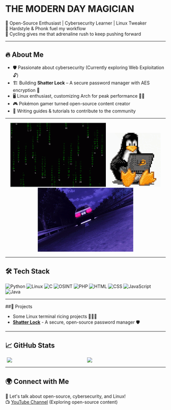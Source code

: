 # THE MODERN DAY MAGICIAN                                                                                                                                                                                                                

🚀 Open-Source Enthusiast | Cybersecurity Learner | Linux Tweaker  
🎵 Hardstyle & Phonk fuel my workflow  
🚴 Cycling gives me that adrenaline rush to keep pushing forward  

---  

## 🔥 About Me  
- 🛡️ Passionate about cybersecurity (Currently exploring Web Exploitation 🔓)  
- 🏗️ Building **Shatter Lock** – A secure password manager with AES encryption 🔐  
- 🖥️ Linux enthusiast, customizing Arch for peak performance 🏴‍☠️  
- 🎮 Pokémon gamer turned open-source content creator  
- 📝 Writing guides & tutorials to contribute to the community  

---  

<p align="center">
  <img src="https://raw.githubusercontent.com/BroccoliSnivy/BroccoliSnivy/main/assets/matrix.gif", width="300px", height="200px">
  <img src="https://raw.githubusercontent.com/BroccoliSnivy/BroccoliSnivy/main/assets/tux.gif", height="169px">
  <img src="https://raw.githubusercontent.com/BroccoliSnivy/BroccoliSnivy/main/assets/drift.gif", width="300px", height="200px">
</p>

---  

## 🛠️ Tech Stack  

![Python](https://img.shields.io/badge/-Python-05122A?style=flat&logo=python)
![Linux](https://img.shields.io/badge/-Linux-05122A?style=flat&logo=linux)
![C](https://img.shields.io/badge/-C-05122A?style=flat&logo=c&logoColor=A8B9CC)
![OSINT](https://img.shields.io/badge/-OSINT-05122A?style=flat&logo=opensourceinitiative)
![PHP](https://img.shields.io/badge/-PHP-05122A?style=flat&logo=php)
![HTML](https://img.shields.io/badge/-HTML-05122A?style=flat&logo=html5)
![CSS](https://img.shields.io/badge/-CSS-05122A?style=flat&logo=css3&logoColor=blue)
![JavaScript](https://img.shields.io/badge/-JavaScript-05122A?style=flat&logo=javascript)
![Java](https://img.shields.io/badge/-Java-05122A?style=flat&logo=java)

---  

##🚀 Projects  

- Some Linux terminal ricing projects 🍚🌾🍙
- [**Shatter Lock**](https://github.com/BroccoliSnivy/ShatterLock) - A secure, open-source password manager 🛡️   

---  
## 📈 GitHub Stats  

<div style="display: flex; justify-content: center; gap: 10px;">
  <img src="https://github-readme-stats.vercel.app/api?username=BroccoliSnivy&show_icons=true&theme=radical" width="48%" />
  <img src="https://github-readme-stats.vercel.app/api/top-langs/?username=BroccoliSnivy&layout=compact&theme=radical&langs_count=1" width="48%" />
</div>

---  

## 🌍 Connect with Me  
💬 Let's talk about open-source, cybersecurity, and Linux!  
📺 [YouTube Channel](https://www.youtube.com/@TheLegionaryMind) (Exploring open-source content)
